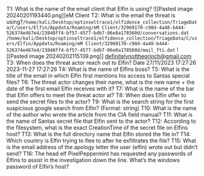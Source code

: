 T1: What is the name of the email client that Elfin is using?
![[Pasted image 20240201193440.png]]eM Client
T2: What is the email the threat is using?`/home/kali/Desktop/optinseltrace1/elfidence_collection/TriageData/C/users/Elfin/Appdata/Roaming/eM Client/32969170-c98d-4a48-b444-526374e467e4/23848ff4-bf57-4577-bdb7-06e8a178560d/conversations.dat`
`/home/kali/Desktop/optinseltrace1/elfidence_collection/TriageData/C/users/Elfin/Appdata/Roaming/eM Client/32969170-c98d-4a48-b444-526374e467e4/23848ff4-bf57-4577-bdb7-06e8a178560d/mail_fti.dat`
![[Pasted image 20240202115139.png]]
definitelynotthegrinch@gmail.com
T3: When does the threat actor reach out to Elfin?
Date 27/11/2023 17:27:26
2023-11-27 17:27:26
T4: What is the name of Elfins boss?
T5: What is the title of the email in which Elfin first mentions his access to Santas special files?
T6: The threat actor changes their name, what is the new name + the date of the first email Elfin receives with it?
T7: What is the name of the bar that Elfin offers to meet the threat actor at?
T8: When does Elfin offer to send the secret files to the actor?
T9: What is the search string for the first suspicious google search from Elfin? (Format: string)
T10: What is the name of the author who wrote the article from the CIA field manual?
T11: What is the name of Santas secret file that Elfin sent to the actor?
T12: According to the filesystem, what is the exact CreationTime of the secret file on Elfins host?
T13: What is the full directory name that Elfin stored the file in?
T14: Which country is Elfin trying to flee to after he exfiltrates the file?
T15: What is the email address of the apology letter the user (elfin) wrote out but didn’t send?
T16: The head elf PixelPeppermint has requested any passwords of Elfins to assist in the investigation down the line. What’s the windows password of Elfin’s host?